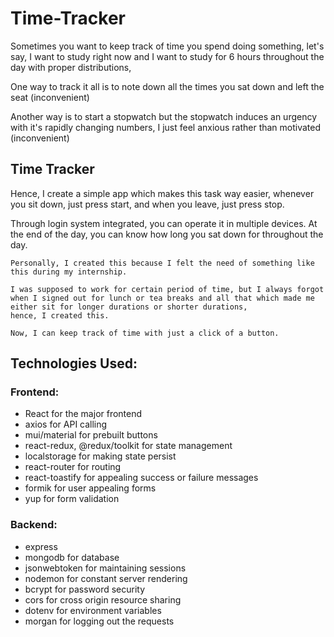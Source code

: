 # Time-Tracker
Sometimes you want to keep track of time you spend doing something, let's say, I want to study right now and I want to study for 6 hours throughout the day with proper distributions,

One way to track it all is to note down all the times you sat down and left the seat (inconvenient)

Another way is to start a stopwatch but the stopwatch induces an urgency with it's rapidly changing numbers, I just feel anxious rather than motivated (inconvenient)

## Time Tracker

Hence, I create a simple app which makes this task way easier, whenever you sit down, just press start, and when you leave, just press stop.

Through login system integrated, you can operate it in multiple devices. At the end of the day, you can know how long you sat down for throughout the day.

```
Personally, I created this because I felt the need of something like this during my internship.

I was supposed to work for certain period of time, but I always forgot when I signed out for lunch or tea breaks and all that which made me either sit for longer durations or shorter durations,
hence, I created this.

Now, I can keep track of time with just a click of a button.
```

## Technologies Used:

### Frontend:
- React for the major frontend
- axios for API calling
- mui/material for prebuilt buttons
- react-redux, @redux/toolkit for state management
- localstorage for making state persist
- react-router for routing
- react-toastify for appealing success or failure messages
- formik for user appealing forms
- yup for form validation

### Backend:
- express
- mongodb for database
- jsonwebtoken for maintaining sessions
- nodemon for constant server rendering
- bcrypt for password security
- cors for cross origin resource sharing
- dotenv for environment variables
- morgan for logging out the requests
